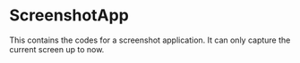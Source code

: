 # ScreenshotApp

This contains the codes for a screenshot application.
It can only capture the current screen up to now.
